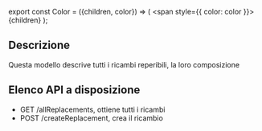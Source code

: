 export const Color = ({children, color}) => (
  <span
    style={{
      color: color
    }}>
    {children}
  </span>
);

## Descrizione
Questa modello descrive tutti i ricambi reperibili, la loro composizione

## Elenco API a disposizione

- <Color color = "lightgreen"> GET </Color> /allReplacements, ottiene tutti i ricambi
- <Color color = "darkorange"> POST </Color> /createReplacement, crea il ricambio